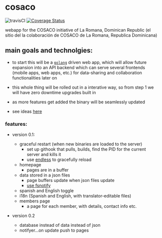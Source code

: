 # cosaco

![travisCI](https://travis-ci.org/crmackay/cosaco.svg?branch=master) [![Coverage Status](https://coveralls.io/repos/crmackay/cosaco/badge.svg?branch=master&service=github)](https://coveralls.io/github/crmackay/cosaco?branch=master)

webapp for the COSACO initiative of La Romana, Dominican Republic (el sitio del la colaboración de COSACO de La Romana, Republica Dominicana)


## main goals and technolgies:

- to start this will be a [`golang`](http://golang.org) driven web app, which will allow future expansion into an API backend which can serve several frontends (mobile apps, web apps, etc.) for data-sharing and collaboration functionalities later on
- this whole thing will be rolled out in a interative way, so from step 1 we will have zero downtime upgrades built in
- as more features get added the binary will be seamlessly updated

- see ideas [here](https://docs.google.com/document/d/12b7MaSla2uKhMK9sewEevJHai1DO84s9vq3e-SUWU1c/edit?usp=sharing)

### features:

- version 0.1:
  - graceful restart (when new binaries are loaded to the server)
    - set up githook that pulls, builds, find the PID for the current server and kills it
    - use [endless](https://github.com/fvbock/endless) to gracefully reload
  - homepage
  	- pages are in a buffer
  - data stored in a json files
  	- page buffers update when json files update
  	- [use fsnotify](https://godoc.org/gopkg.in/fsnotify.v1)
  - spanish and English toggle
  - i18n (Spanish and English, with translator-editable files)
  - members page
    - a page for each member, with details, contact info etc.

- version 0.2
	- database instead of data instead of json
	- notifyer...on update push to pages
   

